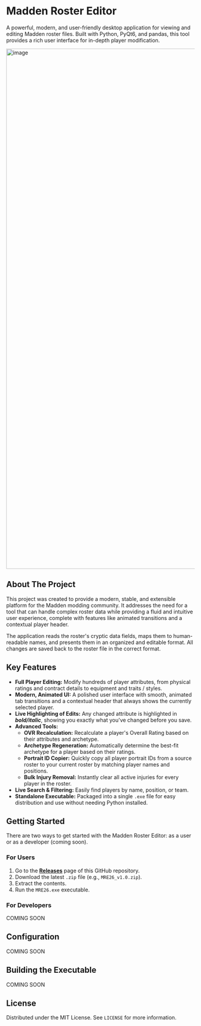 # Madden Roster Editor

A powerful, modern, and user-friendly desktop application for viewing and editing Madden roster files. Built with Python, PyQt6, and pandas, this tool provides a rich user interface for in-depth player modification.

<img width="2560" height="1392" alt="image" src="https://github.com/user-attachments/assets/a6e5e5cb-84aa-4af8-8d49-118514ab0a69" />

## About The Project

This project was created to provide a modern, stable, and extensible platform for the Madden modding community. It addresses the need for a tool that can handle complex roster data while providing a fluid and intuitive user experience, complete with features like animated transitions and a contextual player header.

The application reads the roster's cryptic data fields, maps them to human-readable names, and presents them in an organized and editable format. All changes are saved back to the roster file in the correct format.

## Key Features

*   **Full Player Editing:** Modify hundreds of player attributes, from physical ratings and contract details to equipment and traits / styles.
*   **Modern, Animated UI:** A polished user interface with smooth, animated tab transitions and a contextual header that always shows the currently selected player.
*   **Live Highlighting of Edits:** Any changed attribute is highlighted in **_bold/italic_**, showing you exactly what you've changed before you save.
*   **Advanced Tools:**
    *   **OVR Recalculation:** Recalculate a player's Overall Rating based on their attributes and archetype.
    *   **Archetype Regeneration:** Automatically determine the best-fit archetype for a player based on their ratings.
    *   **Portrait ID Copier:** Quickly copy all player portrait IDs from a source roster to your current roster by matching player names and positions.
    *   **Bulk Injury Removal:** Instantly clear all active injuries for every player in the roster.
*   **Live Search & Filtering:** Easily find players by name, position, or team.
*   **Standalone Executable:** Packaged into a single `.exe` file for easy distribution and use without needing Python installed.

## Getting Started

There are two ways to get started with the Madden Roster Editor: as a user or as a developer (coming soon).

### For Users

1.  Go to the **[Releases](https://github.com/kn1meR/Madden26RosterEditor/releases)** page of this GitHub repository.
2.  Download the latest `.zip` file (e.g., `MRE26_v1.0.zip`).
3.  Extract the contents.
4.  Run the `MRE26.exe` executable.

### For Developers

COMING SOON

## Configuration

COMING SOON

## Building the Executable

COMING SOON

## License

Distributed under the MIT License. See `LICENSE` for more information.
